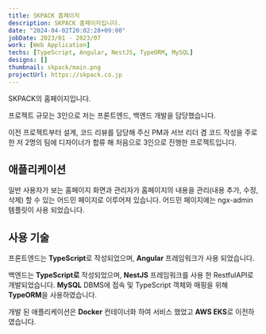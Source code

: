 ```yaml
---
title: SKPACK 홈페이지
description: SKPACK 홈페이지입니다.
date: "2024-04-02T20:02:28+09:00"
jobDate: 2023/01 - 2023/07
work: [Web Application]
techs: [TypeScript, Angular, NestJS, TypeORM, MySQL]
designs: []
thumbnail: skpack/main.png
projectUrl: https://skpack.co.jp
---
```


SKPACK의 홈페이지입니다.

프로젝트 규모는 3인으로 저는 프론트엔드, 백엔드 개발을 담당했습니다.

이전 프로젝트부터 설계, 코드 리뷰를 담당해 주신 PM과 서브 리더 겸 코드 작성을 주로 한 저 2명의 팀에 디자이너가 합류 해 처음으로 3인으로 진행한 프로젝트입니다.

## 애플리케이션

일반 사용자가 보는 홈페이지 화면과 관리자가 홈페이지의 내용을 관리(내용 추가, 수정, 삭제) 할 수 있는 어드민 페이지로 이루어져 있습니다.
어드민 페이지에는 ngx-admin 템플릿이 사용 되었습니다.

## 사용 기술

프론트엔드는 **TypeScript**로 작성되었으며, **Angular** 프레임워크가 사용 되었습니다.

백엔드는 **TypeScript로** 작성되었으며, **NestJS** 프레임워크를 사용 한 RestfulAPI로 개발되었습니다. 
**MySQL** DBMS에 접속 및 TypeScript 객체와 매핑을 위해 **TypeORM**을 사용하였습니다.

개발 된 애플리케이션은 **Docker** 컨테이너화 하여 서비스 했었고 **AWS EKS**로 이전하였습니다.